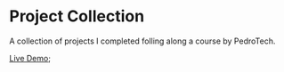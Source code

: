 # Project Collection

A collection of projects I completed folling along a course by PedroTech. 

[Live Demo](https://g1deondt.github.io/pedro-react/);
